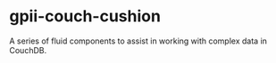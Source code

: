# gpii-couch-cushion
A series of fluid components to assist in working with complex data in CouchDB.
